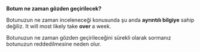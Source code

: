 **Botum ne zaman gözden geçirilecek?**

Botunuzun ne zaman inceleneceği konusunda şu anda **ayrıntılı bilgiye** sahip değiliz. It will most likely take **over** a week.

Botunuzun ne zaman gözden geçirileceğini sürekli olarak sormanız botunuzun reddedilmesine neden olur.
